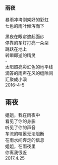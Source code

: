 ### 雨夜
暴雨冲垮刚架好的彩虹<br>
七色的雨叶倾泻而下<br>

黑夜在眼帘遮起面纱<br>
停靠的车灯打亮一朵朵<br>
跳跃在地上<br>
转瞬即逝的精灵<br>
-<br>
太阳照亮彩虹色的地平线<br>
滴答的雨声在风的缝隙间<br>
汇聚成小溪<br>
2016-4-5 <br>
## 雨夜
姐姐，我在雨夜中<br>
看见了你的身影<br>
听见了你的声音<br>
车流的喧嚣无法阻断<br>
在雨水间奔走的信息<br>
姐姐，在雨夜里<br>
你离我很近<br>
2017.4.25<br>
